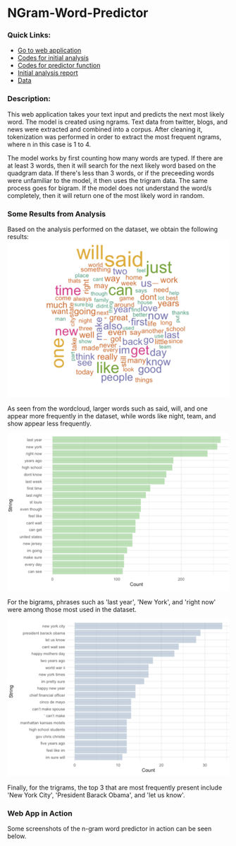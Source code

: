 # NGram-Word-Predictor

### Quick Links:
- [Go to web application](https://gian-atmaja.shinyapps.io/Word_Predict/)
- [Codes for initial analysis](https://github.com/Gianatmaja/NGram-Word-Predictor/blob/master/InitialAnalysis.R)
- [Codes for predictor function](https://github.com/Gianatmaja/NGram-Word-Predictor/blob/master/Predictor.R)
- [Initial analysis report](https://rpubs.com/Ga25/624781)
- [Data](https://d396qusza40orc.cloudfront.net/dsscapstone/dataset/Coursera-SwiftKey.zip)

### Description:
This web application takes your text input and predicts the next most likely word. The model is created using ngrams.
Text data from twitter, blogs, and news were extracted and combined into a corpus. After cleaning it, tokenization was 
performed in order to extract the most frequent ngrams, where n in this case is 1 to 4. 

The model works by first counting how many words are typed. If there are at least 3 words, then it will search for the
next likely word based on the quadgram data. If there's less than 3 words, or if the preceeding words were unfamiliar to
the model, it then uses the trigram data. The same process goes for bigram. If the model does not understand the word/s
completely, then it will return one of the most likely word in random.

### Some Results from Analysis
Based on the analysis performed on the dataset, we obtain the following results:
![Wordcloud from Analysis](https://github.com/Gianatmaja/NGram-Word-Predictor/blob/master/Images/Screenshot%202022-10-04%20at%201.29.40%20PM.png)

As seen from the wordcloud, larger words such as said, will, and one appear more frequently in the dataset, while words
like night, team, and show appear less frequently.

![Bigram](https://github.com/Gianatmaja/NGram-Word-Predictor/blob/master/Images/Screenshot%202022-10-04%20at%201.29.52%20PM.png)

For the bigrams, phrases such as 'last year', 'New York', and 'right now' were among those most used in the dataset. 

![Trigram](https://github.com/Gianatmaja/NGram-Word-Predictor/blob/master/Images/Screenshot%202022-10-04%20at%201.30.00%20PM.png)

Finally, for the trigrams, the top 3 that are most frequently present include 'New York City', 'President Barack Obama', and 'let us know'. 

### Web App in Action
Some screenshots of the n-gram word predictor in action can be seen below.
